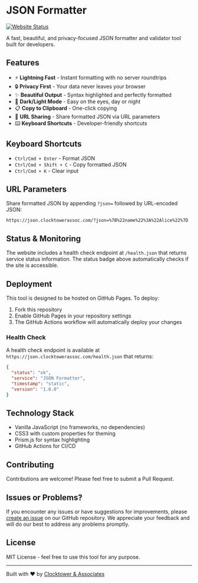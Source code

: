 # JSON Formatter

[![Website Status](https://img.shields.io/website?url=https%3A%2F%2Fjson.clocktowerassoc.com&label=json.clocktowerassoc.com)](https://json.clocktowerassoc.com)

A fast, beautiful, and privacy-focused JSON formatter and validator tool built for developers.

## Features

- ⚡ **Lightning Fast** - Instant formatting with no server roundtrips
- 🔒 **Privacy First** - Your data never leaves your browser
- ✨ **Beautiful Output** - Syntax highlighted and perfectly formatted
- 🎨 **Dark/Light Mode** - Easy on the eyes, day or night
- 📋 **Copy to Clipboard** - One-click copying
- 🔗 **URL Sharing** - Share formatted JSON via URL parameters
- ⌨️ **Keyboard Shortcuts** - Developer-friendly shortcuts

## Keyboard Shortcuts

- `Ctrl/Cmd + Enter` - Format JSON
- `Ctrl/Cmd + Shift + C` - Copy formatted JSON
- `Ctrl/Cmd + K` - Clear input

## URL Parameters

Share formatted JSON by appending `?json=` followed by URL-encoded JSON:
```
https://json.clocktowerassoc.com/?json=%7B%22name%22%3A%22Alice%22%7D
```

## Status & Monitoring

The website includes a health check endpoint at `/health.json` that returns service status information. The status badge above automatically checks if the site is accessible.

## Deployment

This tool is designed to be hosted on GitHub Pages. To deploy:

1. Fork this repository
2. Enable GitHub Pages in your repository settings
3. The GitHub Actions workflow will automatically deploy your changes

### Health Check
A health check endpoint is available at `https://json.clocktowerassoc.com/health.json` that returns:
```json
{
  "status": "ok",
  "service": "JSON Formatter",
  "timestamp": "static",
  "version": "1.0.0"
}
```

## Technology Stack

- Vanilla JavaScript (no frameworks, no dependencies)
- CSS3 with custom properties for theming
- Prism.js for syntax highlighting
- GitHub Actions for CI/CD

## Contributing

Contributions are welcome! Please feel free to submit a Pull Request.

## Issues or Problems?

If you encounter any issues or have suggestions for improvements, please [create an issue](https://github.com/TickTockBent/json_formatter/issues) on our GitHub repository. We appreciate your feedback and will do our best to address any problems promptly.

## License

MIT License - feel free to use this tool for any purpose.

---

Built with ❤️ by [Clocktower & Associates](https://www.clocktowerassoc.com)